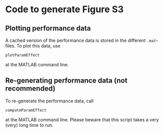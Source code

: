 # Code to generate Figure S3

## Plotting performance data

A cached version of the performance data is stored in the different `.mat`-files. To plot this data, use
```
plotParamEffect
```
at the MATLAB command line.

## Re-generating performance data (not recommended)

To re-generate the performance data, call
```
computeParamEffect
```
at the MATLAB command line. Please beware that this script takes a very (very) long time to run.
